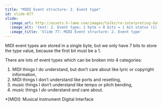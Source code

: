 ```yaml
---
title: "MIDI Event structure: 2. Event type"
id: slide-077
slide:
  :image_url: http://assets.h-lame.com/images/talks/re-interpreting-data/rubyconf-2023/slides/043-stage-01.png
  :image_alt: 'text: 2. Event type; 1 byte = 8 bits = 1 bit status (1) + 7 bits value; 1xxxxxxx = 7 bits to encode the type value'
  :image_title: 'Slide 77: MIDI Event structure: 2. Event type'
---
```

MIDI event types are stored in a single byte, but we only have 7 bits to store the type value, because the first bit must be a 1.

There are lots of event types which can be broken into 4 categories:

1. MIDI things I do understand, but don’t care about like lyric or copyright information,
2. MIDI things I don’t understand like ports and resetting,
3. music things I don’t understand like tempo or pitch bending,
4. music things I _do_ understand _and_ care about.

*[MIDI]: Musical Instrument Digital Interface
